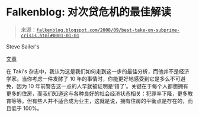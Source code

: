 <!--yml

分类: 未分类

日期：2024-05-12 22:57:05

-->

# Falkenblog: 对次贷危机的最佳解读

> 来源：[`falkenblog.blogspot.com/2008/09/best-take-on-subprime-crisis.html#0001-01-01`](http://falkenblog.blogspot.com/2008/09/best-take-on-subprime-crisis.html#0001-01-01)

Steve Sailer's

[文章](http://www.takimag.com/site/article/the_diversity_recession_or_how_affirmative_action_helped_cause_the_housing/)

在 Taki's 杂志中，我认为这是我们如何走到这一步的最佳分析，而他并不是经济学家。当你考虑一件发酵了 10 年的事情时，你能更好地感受到它是多么不可避免，因为 10 年前警告这一点的人早就被证明是‘错了’。关键在于每个人都想拥有更多的住房，而我们知道这与各种良好的社会经济状态相关：犯罪率下降，更多教育等等。但有些人并不适合成为业主，这就是说，拥有住房的平衡点是存在的，而且低于 100%。

